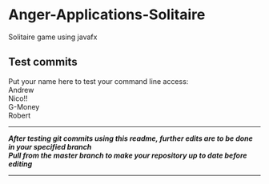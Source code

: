 # Anger-Applications-Solitaire

Solitaire game using javafx

## Test commits

<!--- Two spaces after a line before pressing enter to do an actual new line and these weird lines to be a comment -Nico -->

Put your name here to test your command line access:  
Andrew  
Nico!!  
G-Money  
Robert  

***

***After testing git commits using this readme, further edits are to be done in your specified branch***  
***Pull from the master branch to make your repository up to date before editing***  

***
